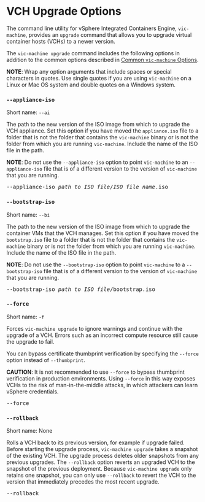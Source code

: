 #  VCH Upgrade Options #

The command line utility for vSphere Integrated Containers Engine, `vic-machine`, provides an `upgrade` command that allows you to upgrade virtual container hosts (VCHs) to a newer version. 

The `vic-machine upgrade` command includes the following options in addition to the common options described in [Common `vic-machine` Options](common_vic_options.md).

**NOTE**: Wrap any option arguments that include spaces or special characters in quotes. Use single quotes if you are using `vic-machine` on a Linux or Mac OS system and double quotes on a Windows system. 

### `--appliance-iso` ###

Short name: `--ai`

The path to the new version of the ISO image from which to upgrade the VCH appliance. Set this option if you have moved the `appliance.iso` file to a folder that is not the folder that contains the `vic-machine` binary or is not the folder from which you are running `vic-machine`. Include the name of the ISO file in the path.

**NOTE**: Do not use the `--appliance-iso` option to point `vic-machine` to an `--appliance-iso` file that is of a different version to the version of `vic-machine` that you are running.

<pre>--appliance-iso <i>path_to_ISO_file</i>/<i>ISO_file_name</i>.iso</pre>

### `--bootstrap-iso` ###

Short name: `--bi`

The path to the new version of the ISO image from which to upgrade the container VMs that the VCH manages. Set this option if you have moved the `bootstrap.iso` file to a folder that is not the folder that contains the `vic-machine` binary or is not the folder from which you are running `vic-machine`. Include the name of the ISO file in the path.

**NOTE**: Do not use the `--bootstrap-iso` option to point `vic-machine` to a `--bootstrap-iso` file that is of a different version to the version of `vic-machine` that you are running.

<pre>--bootstrap-iso <i>path_to_ISO_file</i>/bootstrap.iso</pre>

### `--force` ###

Short name: `-f`

Forces `vic-machine upgrade` to ignore warnings and continue with the upgrade of a VCH. Errors such as an incorrect compute resource still cause the upgrade to fail. 

You can bypass certificate thumbprint verification by specifying the `--force` option instead of `--thumbprint`. 

**CAUTION**: It is not recommended to use `--force` to bypass thumbprint verification in production environments. Using `--force` in this way exposes VCHs to the risk of man-in-the-middle attacks, in which attackers can learn vSphere credentials.

<pre>--force</pre>

### `--rollback` ###

Short name: None

Rolls a VCH back to its previous version, for example if upgrade failed. Before starting the upgrade process, `vic-machine upgrade` takes a snapshot of the existing VCH. The upgrade process deletes older snapshots from any previous upgrades. The `--rollback` option reverts an upgraded VCH to the snapshot of the previous deployment. Because `vic-machine upgrade` only retains one snapshot, you can only use `--rollback` to revert the VCH to the version that immediately precedes the most recent upgrade.  

<pre>--rollback</pre>
